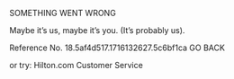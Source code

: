 SOMETHING WENT WRONG

Maybe it’s us, maybe it’s you.
(It’s probably us).

Reference No. 18.5af4d517.1716132627.5c6bf1ca
GO BACK

or try:
Hilton.com Customer Service